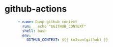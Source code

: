 # github-actions
```yaml
      - name: Dump github context
        run:   echo "$GITHUB_CONTEXT"
        shell: bash
        env:
          GITHUB_CONTEXT: ${{ toJson(github) }}
```
